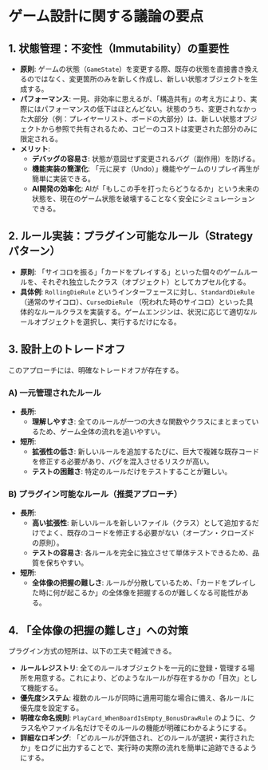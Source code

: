 # ゲーム設計に関する議論の要点

## 1. 状態管理：不変性（Immutability）の重要性

- **原則**: ゲームの状態（`GameState`）を変更する際、既存の状態を直接書き換えるのではなく、変更箇所のみを新しく作成し、新しい状態オブジェクトを生成する。
- **パフォーマンス**:
  一見、非効率に思えるが、「構造共有」の考え方により、実際にはパフォーマンスの低下はほとんどない。状態のうち、変更されなかった大部分（例：プレイヤーリスト、ボードの大部分）は、新しい状態オブジェクトから参照で共有されるため、コピーのコストは変更された部分のみに限定される。
- **メリット**:
    - **デバッグの容易さ**: 状態が意図せず変更されるバグ（副作用）を防げる。
    - **機能実装の簡潔化**: 「元に戻す（Undo）」機能やゲームのリプレイ再生が簡単に実装できる。
    - **AI開発の効率化**: AIが「もしこの手を打ったらどうなるか」という未来の状態を、現在のゲーム状態を破壊することなく安全にシミュレーションできる。

## 2. ルール実装：プラグイン可能なルール（Strategy パターン）

- **原則**: 「サイコロを振る」「カードをプレイする」といった個々のゲームルールを、それぞれ独立したクラス（オブジェクト）としてカプセル化する。
- **具体例**: `RollingDieRule` というインターフェースに対し、`StandardDieRule`（通常のサイコロ）、`CursedDieRule`
  （呪われた時のサイコロ）といった具体的なルールクラスを実装する。ゲームエンジンは、状況に応じて適切なルールオブジェクトを選択し、実行するだけになる。

## 3. 設計上のトレードオフ

このアプローチには、明確なトレードオフが存在する。

### A) 一元管理されたルール

- **長所**:
    - **理解しやすさ**: 全てのルールが一つの大きな関数やクラスにまとまっているため、ゲーム全体の流れを追いやすい。
- **短所**:
    - **拡張性の低さ**: 新しいルールを追加するたびに、巨大で複雑な既存コードを修正する必要があり、バグを混入させるリスクが高い。
    - **テストの困難さ**: 特定のルールだけをテストすることが難しい。

### B) プラグイン可能なルール（推奨アプローチ）

- **長所**:
    - **高い拡張性**: 新しいルールを新しいファイル（クラス）として追加するだけでよく、既存のコードを修正する必要がない（オープン・クローズドの原則）。
    - **テストの容易さ**: 各ルールを完全に独立させて単体テストできるため、品質を保ちやすい。
- **短所**:
    - **全体像の把握の難しさ**: ルールが分散しているため、「カードをプレイした時に何が起こるか」の全体像を把握するのが難しくなる可能性がある。

## 4. 「全体像の把握の難しさ」への対策

プラグイン方式の短所は、以下の工夫で軽減できる。

- **ルールレジストリ**: 全てのルールオブジェクトを一元的に登録・管理する場所を用意する。これにより、どのようなルールが存在するかの「目次」として機能する。
- **優先度システム**: 複数のルールが同時に適用可能な場合に備え、各ルールに優先度を設定する。
- **明確な命名規則**: `PlayCard_WhenBoardIsEmpty_BonusDrawRule` のように、クラス名やファイル名だけでそのルールの機能が明確にわかるようにする。
- **詳細なロギング**: 「どのルールが評価され、どのルールが選択・実行されたか」をログに出力することで、実行時の実際の流れを簡単に追跡できるようにする。

